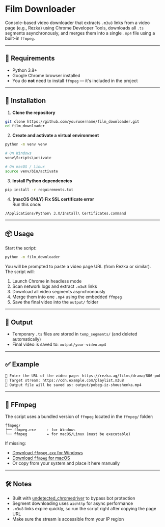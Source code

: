 # Film Downloader

Console-based video downloader that extracts `.m3u8` links from a video page (e.g., Rezka) using Chrome Developer Tools, downloads all `.ts` segments asynchronously, and merges them into a single `.mp4` file using a built-in `ffmpeg`.

---

## 🔧 Requirements

- Python 3.8+
- Google Chrome browser installed  
- You do **not** need to install `ffmpeg` — it's included in the project

---

## 🚀 Installation

1. **Clone the repository**
```bash
git clone https://github.com/yourusername/film_downloader.git
cd film_downloader
```

2. **Create and activate a virtual environment**
```bash
python -m venv venv

# On Windows
venv\Scripts\activate

# On macOS / Linux
source venv/bin/activate
```

3. **Install Python dependencies**
```bash
pip install -r requirements.txt
```

4. **(macOS ONLY) Fix SSL certificate error**  
Run this once:
```bash
/Applications/Python\ 3.X/Install\ Certificates.command
```

---

## 📦 Usage

Start the script:

```bash
python -m film_downloader
```

You will be prompted to paste a video page URL (from Rezka or similar). The script will:

1. Launch Chrome in headless mode
2. Scan network logs and extract `.m3u8` links
3. Download all video segments asynchronously
4. Merge them into one `.mp4` using the embedded `ffmpeg`
5. Save the final video into the `output/` folder

---

## 📁 Output

- Temporary `.ts` files are stored in `temp_segments/` (and deleted automatically)
- Final video is saved to: `output/your-video.mp4`

---

## ✅ Example

```bash
🔗 Enter the URL of the video page: https://rezka.ag/films/drama/806-pobeg-iz-shoushenka-1994.html
🎯 Target stream: https://cdn.example.com/playlist.m3u8
💾 Output file will be saved as: output/pobeg-iz-shoushenka.mp4
```

---

## 📂 FFmpeg

The script uses a bundled version of `ffmpeg` located in the `ffmpeg/` folder:
```
ffmpeg/
├── ffmpeg.exe     ← for Windows
└── ffmpeg         ← for macOS/Linux (must be executable)
```

If missing:
- [Download `ffmpeg.exe` for Windows](https://www.gyan.dev/ffmpeg/builds/)
- [Download `ffmpeg` for macOS](https://evermeet.cx/ffmpeg/)
- Or copy from your system and place it here manually

---

## 🛠 Notes

- Built with [undetected_chromedriver](https://github.com/ultrafunkamsterdam/undetected-chromedriver) to bypass bot protection
- Segment downloading uses `aiohttp` for async performance
- `.m3u8` links expire quickly, so run the script right after copying the page URL
- Make sure the stream is accessible from your IP region
  
